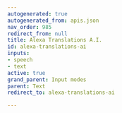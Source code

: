 ```yaml
---
autogenerated: true
autogenerated_from: apis.json
nav_order: 985
redirect_from: null
title: Alexa Translations A.I.
id: alexa-translations-ai
inputs:
- speech
- text
active: true
grand_parent: Input modes
parent: Text
redirect_to: alexa-translations-ai

---
```


